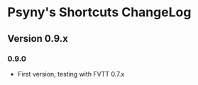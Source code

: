 # Psyny's Shortcuts ChangeLog

## Version 0.9.x

### 0.9.0

* First version, testing with FVTT 0.7.x